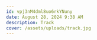 ```yaml
---
id: vpj3nM4dml8uo6rkYNuny
date: August 28, 2024 9:38 AM
description: Track
cover: /assets/uploads/track.jpg
---
```

